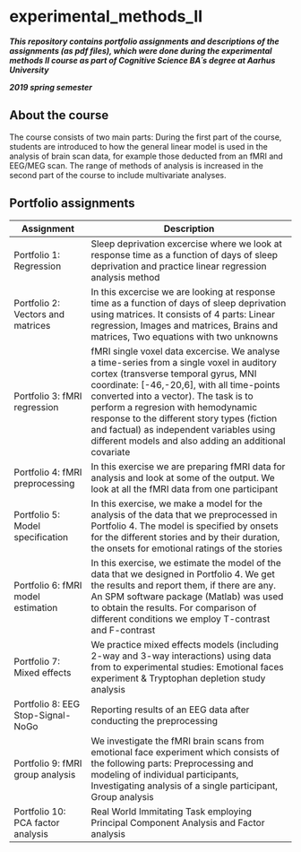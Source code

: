 # experimental_methods_II

***This repository contains portfolio assignments and descriptions of the assignments (as pdf files), which were done during the experimental methods II course as part of Cognitive Science BA´s degree at Aarhus University***

***2019 spring semester***



## About the course
The course consists of two main parts: During the first part of the course, students are introduced to how the general linear model is used in the analysis of brain
scan data, for example those deducted from an fMRI and EEG/MEG scan. The range of methods of analysis is increased in the second part of the course to include multivariate
analyses.



## Portfolio assignments

| Assignment | Description |
| --- | --- |
| Portfolio 1: Regression | Sleep deprivation excercise where we look at response time as a function of days of sleep deprivation and practice linear regression analysis method  |
| Portfolio 2: Vectors and matrices | In this excercise we are looking at response time as a function of days of sleep deprivation using matrices. It consists of 4 parts: Linear regression, Images and matrices, Brains and matrices, Two equations with two unknowns|
| Portfolio 3: fMRI regression | fMRI single voxel data excercise. We analyse a time-series from a single voxel in auditory cortex (transverse temporal gyrus, MNI coordinate: [-46,-20,6], with all time-points converted into a vector). The task is to perform a regresion with  hemodynamic response to the different story types (fiction and factual) as independent variables using different models and also adding an additional covariate |
| Portfolio 4: fMRI preprocessing | In this exercise we are preparing fMRI data for analysis and look at some of the output. We look at all the fMRI data from one participant |
| Portfolio 5: Model specification | In this exercise, we make a model for the analysis of the data that we preprocessed in Portfolio 4. The model is specified by onsets for the different stories and by their duration, the onsets for emotional ratings of the stories |
| Portfolio 6: fMRI model estimation | In this exercise, we estimate the model of the data that we designed in Portfolio 4. We get the results and report them, if there are any. An SPM software package (Matlab) was used to obtain the results. For comparison of different conditions we employ T-contrast and F-contrast|
| Portfolio 7: Mixed effects | We practice mixed effects models (including 2-way and 3-way interactions) using data from to experimental studies: Emotional faces experiment & Tryptophan depletion study analysis|
| Portfolio 8: EEG Stop-Signal-NoGo | Reporting results of an EEG data after conducting the preprocessing |
| Portfolio 9: fMRI group analysis | We investigate the fMRI brain scans from emotional face experiment which consists of the following parts: Preprocessing and modeling of individual participants, Investigating analysis of a single participant, Group analysis |
| Portfolio 10: PCA factor analysis | Real World Immitating Task employing Principal Component Analysis and Factor analysis  |

